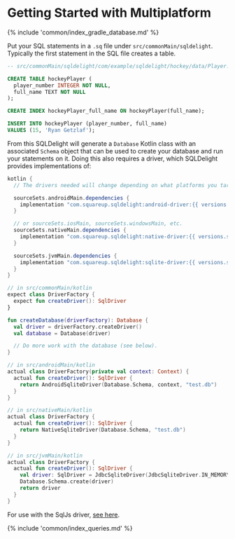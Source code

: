 # Getting Started with Multiplatform

{% include 'common/index_gradle_database.md' %}

Put your SQL statements in a `.sq` file under `src/commonMain/sqldelight`. Typically the first statement in the SQL file creates a table.

```sql
-- src/commonMain/sqldelight/com/example/sqldelight/hockey/data/Player.sq

CREATE TABLE hockeyPlayer (
  player_number INTEGER NOT NULL,
  full_name TEXT NOT NULL
);

CREATE INDEX hockeyPlayer_full_name ON hockeyPlayer(full_name);

INSERT INTO hockeyPlayer (player_number, full_name)
VALUES (15, 'Ryan Getzlaf');
```

From this SQLDelight will generate a `Database` Kotlin class with an associated `Schema` object that can be used to create your database and run your statements on it. Doing this also requires a driver, which SQLDelight provides implementations of:

```groovy
kotlin {
  // The drivers needed will change depending on what platforms you target:

  sourceSets.androidMain.dependencies {
    implementation "com.squareup.sqldelight:android-driver:{{ versions.sqldelight }}"
  }

  // or sourceSets.iosMain, sourceSets.windowsMain, etc.
  sourceSets.nativeMain.dependencies {
    implementation "com.squareup.sqldelight:native-driver:{{ versions.sqldelight }}"
  }

  sourceSets.jvmMain.dependencies {
    implementation "com.squareup.sqldelight:sqlite-driver:{{ versions.sqldelight }}"
  }
}
```

```kotlin
// in src/commonMain/kotlin
expect class DriverFactory {
  expect fun createDriver(): SqlDriver
}

fun createDatabase(driverFactory): Database {
  val driver = driverFactory.createDriver()
  val database = Database(driver)

  // Do more work with the database (see below).
}

// in src/androidMain/kotlin
actual class DriverFactory(private val context: Context) {
  actual fun createDriver(): SqlDriver {
    return AndroidSqliteDriver(Database.Schema, context, "test.db") 
  }
}

// in src/nativeMain/kotlin
actual class DriverFactory {
  actual fun createDriver(): SqlDriver {
    return NativeSqliteDriver(Database.Schema, "test.db")
  }
}

// in src/jvmMain/kotlin
actual class DriverFactory {
  actual fun createDriver(): SqlDriver {
    val driver: SqlDriver = JdbcSqliteDriver(JdbcSqliteDriver.IN_MEMORY)
    Database.Schema.create(driver)
    return driver
  }
}
```

For use with the SqlJs driver, [see here](../js_sqlite/multiplatform).

{% include 'common/index_queries.md' %}